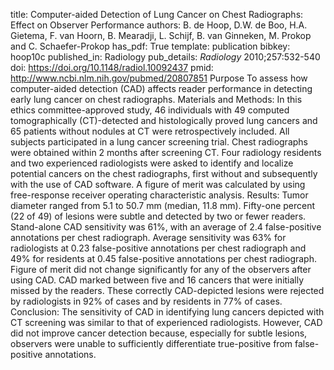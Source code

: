 title: Computer-aided Detection of Lung Cancer on Chest Radiographs: Effect on Observer Performance
authors: B. de Hoop, D.W. de Boo, H.A. Gietema, F. van Hoorn, B. Mearadji, L. Schijf, B. van Ginneken, M. Prokop and C. Schaefer-Prokop
has_pdf: True
template: publication
bibkey: hoop10c
published_in: Radiology
pub_details: <i>Radiology</i> 2010;257:532-540
doi: https://doi.org/10.1148/radiol.10092437
pmid: http://www.ncbi.nlm.nih.gov/pubmed/20807851
Purpose To assess how computer-aided detection (CAD) affects reader performance in detecting early lung cancer on chest radiographs. Materials and Methods: In this ethics committee-approved study, 46 individuals with 49 computed tomographically (CT)-detected and histologically proved lung cancers and 65 patients without nodules at CT were retrospectively included. All subjects participated in a lung cancer screening trial. Chest radiographs were obtained within 2 months after screening CT. Four radiology residents and two experienced radiologists were asked to identify and localize potential cancers on the chest radiographs, first without and subsequently with the use of CAD software. A figure of merit was calculated by using free-response receiver operating characteristic analysis. Results: Tumor diameter ranged from 5.1 to 50.7 mm (median, 11.8 mm). Fifty-one percent (22 of 49) of lesions were subtle and detected by two or fewer readers. Stand-alone CAD sensitivity was 61\%, with an average of 2.4 false-positive annotations per chest radiograph. Average sensitivity was 63\% for radiologists at 0.23 false-positive annotations per chest radiograph and 49\% for residents at 0.45 false-positive annotations per chest radiograph. Figure of merit did not change significantly for any of the observers after using CAD. CAD marked between five and 16 cancers that were initially missed by the readers. These correctly CAD-depicted lesions were rejected by radiologists in 92\% of cases and by residents in 77\% of cases. Conclusion: The sensitivity of CAD in identifying lung cancers depicted with CT screening was similar to that of experienced radiologists. However, CAD did not improve cancer detection because, especially for subtle lesions, observers were unable to sufficiently differentiate true-positive from false-positive annotations.

